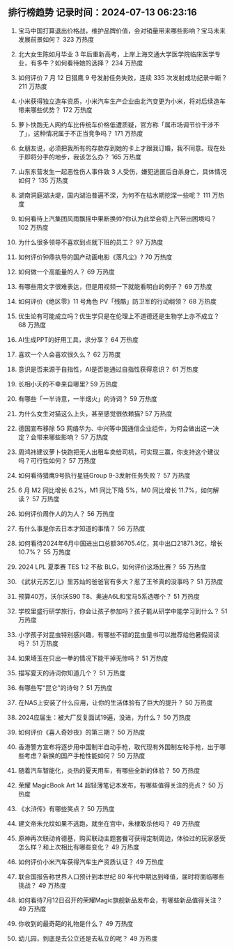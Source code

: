 
## 排行榜趋势 记录时间：2024-07-13 06:23:16
  
  1. 宝马中国打算退出价格战，维护品牌价值，会对销量带来哪些影响？宝马未来发展前景如何？ 323 万热度
    
  2. 北大女生陈如月毕业 3 年后重新高考，上岸上海交通大学医学院临床医学专业，有多牛？如何看待她的选择？ 234 万热度
    
  3. 如何评价 7 月 12 日猎鹰 9 号发射任务失败，连续 335 次发射成功纪录中断？ 211 万热度
    
  4. 小米获得独立造车资质，小米汽车生产企业由北汽变更为小米，将对后续造车带来哪些优势？ 172 万热度
    
  5. 萝卜快跑无人网约车比传统车价格低遭质疑，官方称「属市场调节价干涉不了」，这种情况属于不正当竞争吗？ 171 万热度
    
  6. 女朋友说，必须把我所有的存款存到她的卡上才跟我订婚，我不同意。现在处于即将分手的地步，我该怎么办？ 165 万热度
    
  7. 山东东营发生一起恶性伤人事件致 3 人受伤，嫌犯逃匿后自杀身亡，具体情况如何？ 135 万热度
    
  8. 湖南洞庭湖决堤，国内湖泊普遍不深，为何不在枯水期挖深一些呢？ 111 万热度
    
  9. 如何看待上汽集团风雨飘摇中果断换帅?你认为此举会将上汽带出困境吗？ 102 万热度
    
  10. 为什么很多领导不喜欢到点就下班的员工？ 97 万热度
    
  11. 如何评价钟鼎执导的国产动画电影《落凡尘》? 70 万热度
    
  12. 如何做一个高能量的人？ 69 万热度
    
  13. 有哪些用文字很难表达，但是用视频一下就能看明白的例子？ 69 万热度
    
  14. 如何评价《绝区零》11 号角色 PV「残酷」防卫军的行动纲领？ 68 万热度
    
  15. 优生论有可能成立吗？优生学只是在伦理上不道德还是生物学上亦不成立？ 68 万热度
    
  16. AI生成PPT的好用工具，求分享？ 64 万热度
    
  17. 喜欢一个人会喜欢很久么？ 62 万热度
    
  18. 意识是否来源于自指性，AI是否能通过自指性获得意识？ 61 万热度
    
  19. 长相小夭的不幸来自哪里? 59 万热度
    
  20. 有哪些「一半诗意，一半烟火」的诗词？ 59 万热度
    
  21. 为什么女生对猫这么上头，甚至感觉很依赖猫? 57 万热度
    
  22. 德国宣布移除 5G 网络华为、中兴等中国通信企业组件，为何会做出这一决定？会带来哪些影响？ 57 万热度
    
  23. 周鸿祎建议萝卜快跑把无人出租车卖给司机，可实现三赢，你支持这个建议吗？可行性如何？ 57 万热度
    
  24. 如何看待猎鹰9号执行星链Group 9-3发射任务失败？ 57 万热度
    
  25. 6 月 M2 同比增长 6.2%，M1 同比下降 5%，M0 同比增长 11.7%，如何解读？ 57 万热度
    
  26. 如何评价周作人的为人？ 56 万热度
    
  27. 有什么事是你去日本才知道的事情？ 56 万热度
    
  28. 如何看待2024年6月中国进出口总额36705.4亿，其中出口21871.3亿，增长10.7%？ 55 万热度
    
  29. 2024 LPL 夏季赛 TES 1:2 不敌 BLG，如何评价这场比赛？ 55 万热度
    
  30. 《武状元苏乞儿》里苏灿的爸爸官有多大？惹了王爷真的没事吗？ 51 万热度
    
  31. 预算40万，沃尔沃S90 T8、奥迪A6L和宝马5系选哪个？ 51 万热度
    
  32. 学校里盛行研学旅行，你会让孩子参加吗？孩子能从研学中能学习到什么？ 51 万热度
    
  33. 小学孩子对昆虫特别感兴趣，有哪些不错的昆虫童书可以推荐给他暑假阅读吗？ 51 万热度
    
  34. 如果埼玉在只出一拳的情况下能干掉无惨吗？ 51 万热度
    
  35. 描写夏天的诗词你知道几个？ 51 万热度
    
  36. 有哪些写“昆仑”的诗句？ 51 万热度
    
  37. 在NAS上安装了什么应用，让你的生活体验有了巨大的提升？ 50 万热度
    
  38. 2024应届生：被大厂反复面试19遍，没进，为什么？ 50 万热度
    
  39. 如何评价《喜人奇妙夜》的第三期？ 50 万热度
    
  40. 香港警方宣布将逐步用中国制半自动手枪，取代现有外国制左轮手枪，出于哪些考虑？新换的国产手枪性能如何？ 50 万热度
    
  41. 随着汽车智能化，炎热的夏天用车，有哪些全新的体验？ 50 万热度
    
  42. 荣耀 MagicBook Art 14 超轻薄笔记本发布，有哪些值得关注的亮点？ 50 万热度
    
  43. 《水浒传》有哪些笑点？ 50 万热度
    
  44. 建文帝朱允炆如果不逃跑，就坐在宫中，朱棣敢杀他吗？ 49 万热度
    
  45. 原神再次联动肯德基，购买联动主题套餐可获得定制周边，体验过的玩家感受怎么样？和上次相比有哪些变化？ 49 万热度
    
  46. 如何评价小米汽车获得汽车生产资质认证？ 49 万热度
    
  47. 联合国报告称世界人口预计到本世纪 80 年代中期达到峰值，届时将面临哪些挑战？ 49 万热度
    
  48. 如何看待7月12日召开的荣耀Magic旗舰新品发布会，有哪些新品值得关注？ 49 万热度
    
  49. 你收到的最奇葩的礼物是什么？ 49 万热度
    
  50. 幼儿园，到底是去公立还是去私立的呢？ 49 万热度
    